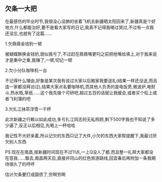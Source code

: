 ## 欠条一大把 ##

在最感伤的毕业时节,我很没心没肺的坐着飞机去新疆晒太阳回来了,新疆真是个好地方,什么都能治好,要不是看大家写的日记,我真不记得我喝过哭过,不过有一点我还没忘,也就有了这篇......

 

 

1.欠鼎鼎金钱豹一顿

 

被蝴蝶酥换金钱豹,貌似我亏了,不过赶在鼎鼎嘴更叼之前把他嘴给填上,对于我来说才是重中之重,我赚了,一顿,切记一顿

 

2.欠小分队咖啡机一台

 

不记得什么理由,好象是某次我有说过大家以后搬家我要送礼(结果一样还没送,而且连一家都没拜访过),结果大家点名要咖啡机,而其他人负责的是电饭煲,微波炉,电熨斗,热水瓶,草纸......这个我先做个可研吧,超过五百的话就让我缓会,或者买个松上或者飞利蒲的吧

 

3.欠扎江抹茶浮雪一千杯

 

此次新疆之行赖以如此成功,多亏扎江同志的无私照顾,剩下500字我也不知说了多少遍了,反正以后相见,先喝上一杯哈哈

 

 

我记性不大好来着,所以记欠的东西只记了大件,小欠的东西大家帮提醒下,我最讨厌欠别人东西

 

PS:现在在南昌,按新疆时间现在不过11点,一上Q没人了都,而且整一礼拜大家都没在意我......飘去,南昌两天后,直接井冈山的红色旅游路线,回宜春后再附加一条我期待很久了的哼哼

 

估计欠条要打成国债了,穷啊穷啊